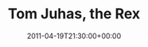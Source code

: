 ---
templateKey: event
guid: 0895d25d-6eab-11ea-99c5-002590d1d1b0
date: 2011-04-19T21:30:00+00:00
eventTime: '9:30pm'
title: Tom Juhas, the Rex
artist: Tom Juhas
city: Toronto
venue: the Rex
group: Tim Shia
guests: Chris Gale, Chris Banks
---